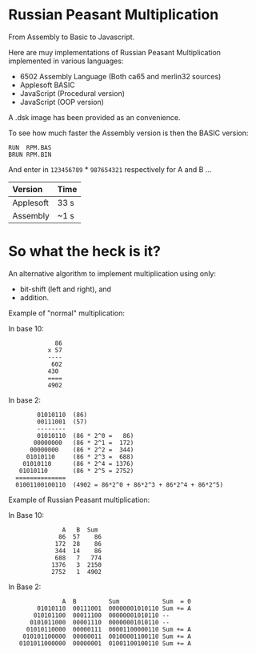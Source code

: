 # Russian Peasant Multiplication

From Assembly to Basic to Javascript.

Here are muy implementations of Russian Peasant Multiplication implemented in various languages:

* 6502 Assembly Language (Both ca65 and merlin32 sources)
* Applesoft BASIC
* JavaScript (Procedural version)
* JavaScript (OOP version)

A .dsk image has been provided as an convenience.

To see how much faster the Assembly version is then the BASIC version:

```
RUN  RPM.BAS
BRUN RPM.BIN
```

And enter in `123456789` * `987654321` respectively for A and B ...

| Version   | Time |
|:----------|:-----|
| Applesoft | 33 s |
| Assembly  | ~1 s |

# So what the heck is it?

An alternative algorithm to implement multiplication using only:

* bit-shift (left and right), and
* addition.

Example of "normal" multiplication:

In base 10:

```
             86
           x 57
           ----
            602
           430
           ====
           4902
```

In base 2:

```
        01010110  (86)
        00111001  (57)
        --------
        01010110  (86 * 2^0 =   86)
       00000000   (86 * 2^1 =  172)
      00000000    (86 * 2^2 =  344)
     01010110     (86 * 2^3 =  688)
    01010110      (86 * 2^4 = 1376)
   01010110       (86 * 2^5 = 2752)
  ==============
  01001100100110  (4902 = 86*2^0 + 86*2^3 + 86*2^4 + 86*2^5)
```

Example of Russian Peasant multiplication:

In Base 10:

```
               A   B  Sum
              86  57    86
             172  28    86
             344  14    86
             688   7   774
            1376   3  2150
            2752   1  4902

```

In Base 2:

```
               A  B         Sum            Sum  = 0
        01010110  00111001  00000001010110 Sum += A
       010101100  00011100  00000001010110 --
      0101011000  00001110  00000001010110 --
     01010110000  00000111  00001100000110 Sum += A
    010101100000  00000011  00100001100110 Sum += A
   0101011000000  00000001  01001100100110 Sum += A
```
